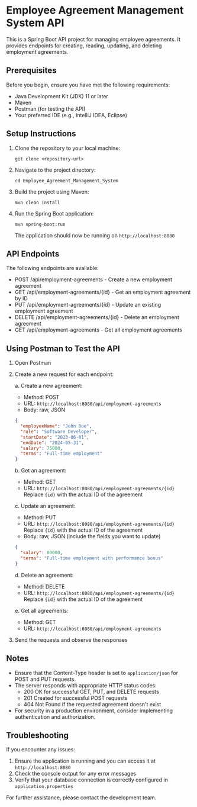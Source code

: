 # Employee Agreement Management System API

This is a Spring Boot API project for managing employee agreements. It provides endpoints for creating, reading, updating, and deleting employment agreements.

## Prerequisites

Before you begin, ensure you have met the following requirements:

* Java Development Kit (JDK) 11 or later
* Maven
* Postman (for testing the API)
* Your preferred IDE (e.g., IntelliJ IDEA, Eclipse)

## Setup Instructions

1. Clone the repository to your local machine:
   ```
   git clone <repository-url>
   ```

2. Navigate to the project directory:
   ```
   cd Employee_Agreement_Management_System
   ```

3. Build the project using Maven:
   ```
   mvn clean install
   ```

4. Run the Spring Boot application:
   ```
   mvn spring-boot:run
   ```

   The application should now be running on `http://localhost:8080`

## API Endpoints

The following endpoints are available:

* POST /api/employment-agreements - Create a new employment agreement
* GET /api/employment-agreements/{id} - Get an employment agreement by ID
* PUT /api/employment-agreements/{id} - Update an existing employment agreement
* DELETE /api/employment-agreements/{id} - Delete an employment agreement
* GET /api/employment-agreements - Get all employment agreements

## Using Postman to Test the API

1. Open Postman

2. Create a new request for each endpoint:

   a. Create a new agreement:
      - Method: POST
      - URL: `http://localhost:8080/api/employment-agreements`
      - Body: raw, JSON
      ```json
      {
        "employeeName": "John Doe",
        "role": "Software Developer",
        "startDate": "2023-06-01",
        "endDate": "2024-05-31",
        "salary": 75000,
        "terms": "Full-time employment"
      }
      ```

   b. Get an agreement:
      - Method: GET
      - URL: `http://localhost:8080/api/employment-agreements/{id}`
      Replace `{id}` with the actual ID of the agreement

   c. Update an agreement:
      - Method: PUT
      - URL: `http://localhost:8080/api/employment-agreements/{id}`
      Replace `{id}` with the actual ID of the agreement
      - Body: raw, JSON (include the fields you want to update)
      ```json
      {
        "salary": 80000,
        "terms": "Full-time employment with performance bonus"
      }
      ```

   d. Delete an agreement:
      - Method: DELETE
      - URL: `http://localhost:8080/api/employment-agreements/{id}`
      Replace `{id}` with the actual ID of the agreement

   e. Get all agreements:
      - Method: GET
      - URL: `http://localhost:8080/api/employment-agreements`

3. Send the requests and observe the responses

## Notes

- Ensure that the Content-Type header is set to `application/json` for POST and PUT requests.
- The server responds with appropriate HTTP status codes:
  - 200 OK for successful GET, PUT, and DELETE requests
  - 201 Created for successful POST requests
  - 404 Not Found if the requested agreement doesn't exist
- For security in a production environment, consider implementing authentication and authorization.

## Troubleshooting

If you encounter any issues:
1. Ensure the application is running and you can access it at `http://localhost:8080`
2. Check the console output for any error messages
3. Verify that your database connection is correctly configured in `application.properties`

For further assistance, please contact the development team.